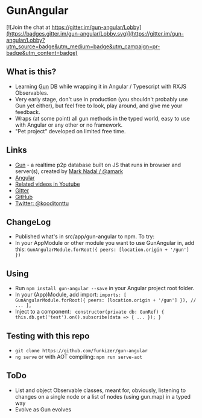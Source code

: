 # GunAngular

[![Join the chat at https://gitter.im/gun-angular/Lobby](https://badges.gitter.im/gun-angular/Lobby.svg)](https://gitter.im/gun-angular/Lobby?utm_source=badge&utm_medium=badge&utm_campaign=pr-badge&utm_content=badge)

## What is this?

- Learning [Gun](http://gun.js.org) DB while wrapping it in Angular / Typescript with RXJS Observables.
- Very early stage, don't use in production (you shouldn't probably use Gun yet either), but feel free to look, play around, and give me your feedback.
- Wraps (at some point) all gun methods in the typed world, easy to use with Angular or any other or no framework.
- "Pet project" developed on limited free time.

## Links
- [Gun](http://gun.js.org) - a realtime p2p database built on JS that runs in browser and server(s), created by [Mark Nadal / @amark](https://github.com/amark) 
- [Angular](https://angular.io)
- [Related videos in Youtube](https://www.youtube.com/results?search_query=mark+nadal)
- [Gitter](https://gitter.im/gun-angular)
- [GitHub](https://github.com/funkizer/gun-angular)
- [Twitter: @kooditonttu](https://twitter.com/kooditonttu)

## ChangeLog
- Published what's in src/app/gun-angular to npm. To try: 
- In your AppModule or other module you want to use GunAngular in, add this:
 `GunAngularModule.forRoot({ peers: [location.origin + '/gun'] })`

## Using
- Run `npm install gun-angular --save` in your Angular project root folder.
- In your (App)Module, add import:
`
  imports: [
   GunAngularModule.forRoot({ peers: [location.origin + '/gun'] }),
    // ...
  ],
`
- Inject to a component:
`  constructor(private db: GunRef) { 
    this.db.get('test').on().subscribe(data => { ... });
} `

## Testing with this repo
- `git clone https://github.com/funkizer/gun-angular`
- `ng serve` or with AOT compiling: `npm run serve-aot`

## ToDo

- List and object Observable classes, meant for, obviously, listening to changes on a single node or a list of nodes (using gun.map) in a typed way
- Evolve as Gun evolves